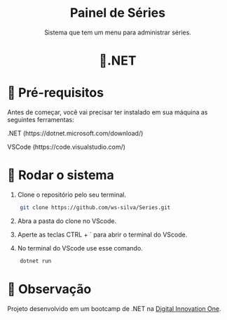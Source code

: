 <h1 align="center">Painel de Séries</h1>
<p align="center">Sistema que tem um menu para administrar séries. </p>
<h1 align="center">
    🚀.NET
    </h1>


# 🔨 Pré-requisitos

Antes de começar, você vai precisar ter instalado em sua máquina as seguintes ferramentas:
<p> .NET (https://dotnet.microsoft.com/download/) </p>
<p> VSCode (https://code.visualstudio.com/) </p>

# 🎲 Rodar o sistema
1. Clone o repositório pelo seu terminal.
```bash
    git clone https://github.com/ws-silva/Series.git
```
2. Abra a pasta do clone no VScode.

3. Aperte as teclas CTRL + ` para abrir o terminal do VScode.

4. No terminal do VScode use esse comando.
```bash
    dotnet run
```

# 🎯 Observação
Projeto desenvolvido em um bootcamp de .NET na [Digital Innovation One](https://digitalinnovation.one/).
